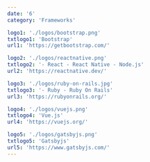 ```yaml
---
date: '6'
category: 'Frameworks'

logo1: './logos/bootstrap.png'
txtlogo1: 'Bootstrap'
url1: 'https://getbootstrap.com/'

logo2: './logos/reactnative.png'
txtlogo2: '- React - React Native - Node.js'
url2: 'https://reactnative.dev/'

logo3: './logos/ruby-on-rails.jpg'
txtlogo3: '- Ruby - Ruby On Rails'
url3: 'https://rubyonrails.org/'

logo4: './logos/vuejs.png'
txtlogo4: 'Vue.js'
url4: 'https://vuejs.org/'

logo5: './logos/gatsbyjs.png'
txtlogo5: 'Gatsbyjs'
url5: 'https://www.gatsbyjs.com/'
---
```

